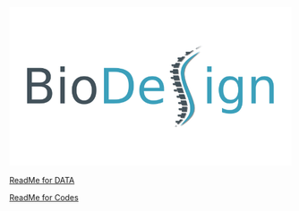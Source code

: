 <!-- PROJECT LOGO -->
![alt text](DATA/BioDesignLogo.png)

[ReadMe for DATA](DATA/ReadME.md)

[ReadMe for Codes](TaxetCalcul/ReadMe.md)